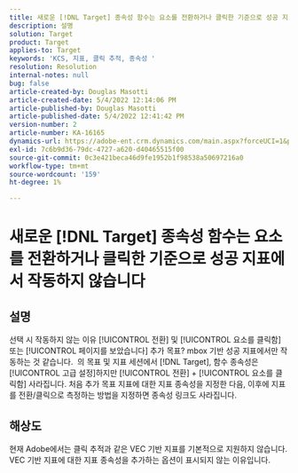 ```yaml
---
title: 새로운 [!DNL Target] 종속성 함수는 요소를 전환하거나 클릭한 기준으로 성공 지표에서 작동하지 않습니다
description: 설명
solution: Target
product: Target
applies-to: Target
keywords: 'KCS, 지표, 클릭 추적, 종속성 '
resolution: Resolution
internal-notes: null
bug: false
article-created-by: Douglas Masotti
article-created-date: 5/4/2022 12:14:06 PM
article-published-by: Douglas Masotti
article-published-date: 5/4/2022 12:41:42 PM
version-number: 2
article-number: KA-16165
dynamics-url: https://adobe-ent.crm.dynamics.com/main.aspx?forceUCI=1&pagetype=entityrecord&etn=knowledgearticle&id=3d4781ad-a3cb-ec11-a7b6-6045bd00d7cd
exl-id: 7c6b9d36-79dc-4727-a620-d40465515f00
source-git-commit: 0c3e421beca46d9fe1952b1f98538a50697216a0
workflow-type: tm+mt
source-wordcount: '159'
ht-degree: 1%

---
```


# 새로운 [!DNL Target] 종속성 함수는 요소를 전환하거나 클릭한 기준으로 성공 지표에서 작동하지 않습니다

## 설명


선택 시 작동하지 않는 이유 [!UICONTROL 전환] 및 [!UICONTROL 요소를 클릭함] 또는 [!UICONTROL 페이지를 보았습니다] 추가 목표? mbox 기반 성공 지표에서만 작동하는 것 같습니다. 
의 목표 및 지표 세션에서 [!DNL Target], 함수 종속성은 [!UICONTROL 고급 설정]하지만 [!UICONTROL 전환] + [!UICONTROL 요소를 클릭함] 사라집니다. 처음 추가 목표 지표에 대한 지표 종속성을 지정한 다음, 이후에 지표를 전환/클릭으로 측정하는 방법을 지정하면 종속성 링크도 사라집니다.


## 해상도


현재 Adobe에서는 클릭 추적과 같은 VEC 기반 지표를 기본적으로 지원하지 않습니다. VEC 기반 지표에 대한 지표 종속성을 추가하는 옵션이 표시되지 않는 이유입니다.

